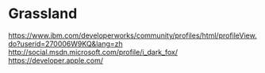 Grassland
=========
https://www.ibm.com/developerworks/community/profiles/html/profileView.do?userid=270006W9KQ&lang=zh
http://social.msdn.microsoft.com/profile/i_dark_fox/
https://developer.apple.com/

